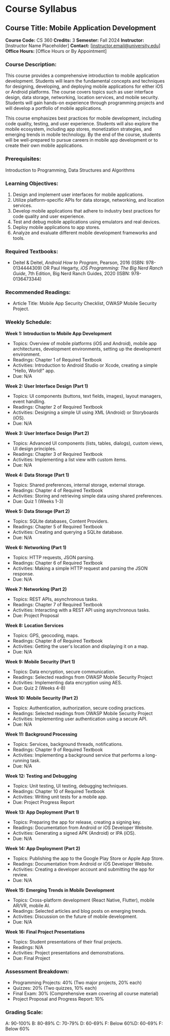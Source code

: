 # Course Syllabus
## Course Title: Mobile Application Development
**Course Code:** CS 360
**Credits:** 3
**Semester:** Fall 2024
**Instructor:** [Instructor Name Placeholder]
**Contact:** [instructor.email@university.edu]
**Office Hours:** [Office Hours or By Appointment]

### Course Description:
This course provides a comprehensive introduction to mobile application development. Students will learn the fundamental concepts and techniques for designing, developing, and deploying mobile applications for either iOS or Android platforms. The course covers topics such as user interface design, data storage, networking, location services, and mobile security. Students will gain hands-on experience through programming projects and will develop a portfolio of mobile applications.

This course emphasizes best practices for mobile development, including code quality, testing, and user experience. Students will also explore the mobile ecosystem, including app stores, monetization strategies, and emerging trends in mobile technology. By the end of the course, students will be well-prepared to pursue careers in mobile app development or to create their own mobile applications.

### Prerequisites:
Introduction to Programming, Data Structures and Algorithms

### Learning Objectives:
1.  Design and implement user interfaces for mobile applications.
2.  Utilize platform-specific APIs for data storage, networking, and location services.
3.  Develop mobile applications that adhere to industry best practices for code quality and user experience.
4.  Test and debug mobile applications using emulators and real devices.
5.  Deploy mobile applications to app stores.
6.  Analyze and evaluate different mobile development frameworks and tools.

### Required Textbooks:
- Deitel & Deitel, *Android How to Program*, Pearson, 2016 (ISBN: 978-0134444309) OR Paul Hegarty, *iOS Programming: The Big Nerd Ranch Guide*, 7th Edition, Big Nerd Ranch Guides, 2020 (ISBN: 978-0136473344)

### Recommended Readings:
- Article Title: Mobile App Security Checklist, OWASP Mobile Security Project.

### Weekly Schedule:
**Week 1: Introduction to Mobile App Development**
- Topics: Overview of mobile platforms (iOS and Android), mobile app architectures, development environments, setting up the development environment.
- Readings: Chapter 1 of Required Textbook
- Activities: Introduction to Android Studio or Xcode, creating a simple "Hello, World!" app.
- Due: N/A

**Week 2: User Interface Design (Part 1)**
- Topics: UI components (buttons, text fields, images), layout managers, event handling.
- Readings: Chapter 2 of Required Textbook
- Activities: Designing a simple UI using XML (Android) or Storyboards (iOS).
- Due: N/A

**Week 3: User Interface Design (Part 2)**
- Topics: Advanced UI components (lists, tables, dialogs), custom views, UI design principles.
- Readings: Chapter 3 of Required Textbook
- Activities: Implementing a list view with custom items.
- Due: N/A

**Week 4: Data Storage (Part 1)**
- Topics: Shared preferences, internal storage, external storage.
- Readings: Chapter 4 of Required Textbook
- Activities: Storing and retrieving simple data using shared preferences.
- Due: Quiz 1 (Weeks 1-3)

**Week 5: Data Storage (Part 2)**
- Topics: SQLite databases, Content Providers.
- Readings: Chapter 5 of Required Textbook
- Activities: Creating and querying a SQLite database.
- Due: N/A

**Week 6: Networking (Part 1)**
- Topics: HTTP requests, JSON parsing.
- Readings: Chapter 6 of Required Textbook
- Activities: Making a simple HTTP request and parsing the JSON response.
- Due: N/A

**Week 7: Networking (Part 2)**
- Topics: REST APIs, asynchronous tasks.
- Readings: Chapter 7 of Required Textbook
- Activities: Interacting with a REST API using asynchronous tasks.
- Due: Project Proposal

**Week 8: Location Services**
- Topics: GPS, geocoding, maps.
- Readings: Chapter 8 of Required Textbook
- Activities: Getting the user's location and displaying it on a map.
- Due: N/A

**Week 9: Mobile Security (Part 1)**
- Topics: Data encryption, secure communication.
- Readings: Selected readings from OWASP Mobile Security Project
- Activities: Implementing data encryption using AES.
- Due: Quiz 2 (Weeks 4-8)

**Week 10: Mobile Security (Part 2)**
- Topics: Authentication, authorization, secure coding practices.
- Readings: Selected readings from OWASP Mobile Security Project
- Activities: Implementing user authentication using a secure API.
- Due: N/A

**Week 11: Background Processing**
- Topics: Services, background threads, notifications.
- Readings: Chapter 9 of Required Textbook
- Activities: Implementing a background service that performs a long-running task.
- Due: N/A

**Week 12: Testing and Debugging**
- Topics: Unit testing, UI testing, debugging techniques.
- Readings: Chapter 10 of Required Textbook
- Activities: Writing unit tests for a mobile app.
- Due: Project Progress Report

**Week 13: App Deployment (Part 1)**
- Topics: Preparing the app for release, creating a signing key.
- Readings: Documentation from Android or iOS Developer Website.
- Activities: Generating a signed APK (Android) or IPA (iOS).
- Due: N/A

**Week 14: App Deployment (Part 2)**
- Topics: Publishing the app to the Google Play Store or Apple App Store.
- Readings: Documentation from Android or iOS Developer Website.
- Activities: Creating a developer account and submitting the app for review.
- Due: N/A

**Week 15: Emerging Trends in Mobile Development**
- Topics: Cross-platform development (React Native, Flutter), mobile AR/VR, mobile AI.
- Readings: Selected articles and blog posts on emerging trends.
- Activities: Discussion on the future of mobile development.
- Due: N/A

**Week 16: Final Project Presentations**
- Topics: Student presentations of their final projects.
- Readings: N/A
- Activities: Project presentations and demonstrations.
- Due: Final Project

### Assessment Breakdown:
*   Programming Projects: 40% (Two major projects, 20% each)
*   Quizzes: 20% (Two quizzes, 10% each)
*   Final Exam: 30% (Comprehensive exam covering all course material)
*   Project Proposal and Progress Report: 10%

### Grading Scale:
A: 90-100%
B: 80-89%
C: 70-79%
D: 60-69%
F: Below 60%D: 60-69%
F: Below 60%